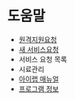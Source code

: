 # 도움말

* [원격지원요청](undefined.md)
* [새 서비스요청](undefined-1.md)
* 서비스 요청 목록
* 시료관리
* [아이랩 매뉴얼](undefined-3.md)
* [프로그램 정보](undefined-4.md)

